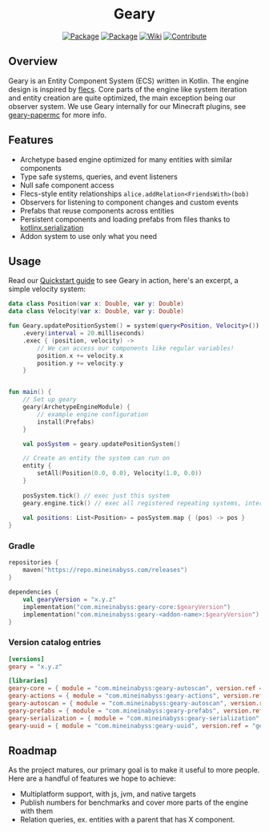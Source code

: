 <div align="center">

# Geary
[![Package](https://img.shields.io/maven-metadata/v?metadataUrl=https://repo.mineinabyss.com/releases/com/mineinabyss/geary-core/maven-metadata.xml&color=light_green)](https://repo.mineinabyss.com/#/releases/com/mineinabyss/geary-core)
[![Package](https://img.shields.io/maven-metadata/v?metadataUrl=https://repo.mineinabyss.com/snapshots/com/mineinabyss/geary-core/maven-metadata.xml&label=prerelease)](https://repo.mineinabyss.com/#/snapshots/com/mineinabyss/geary-core)
[![Wiki](https://img.shields.io/badge/-Project%20Wiki-blueviolet?logo=Wikipedia&labelColor=gray)](https://docs.mineinabyss.com/geary)
[![Contribute](https://shields.io/badge/Contribute-e57be5?logo=github%20sponsors&style=flat&logoColor=white)](https://docs.mineinabyss.com/contribute)
</div>

## Overview

Geary is an Entity Component System (ECS) written in Kotlin. The engine design is inspired by [flecs](https://github.com/SanderMertens/flecs). Core parts of the engine like system iteration and entity creation are quite optimized, the main exception being our observer system. We use Geary internally for our Minecraft plugins, see [geary-papermc](https://github.com/MineInAbyss/geary-papermc) for more info.

## Features
- Archetype based engine optimized for many entities with similar components
- Type safe systems, queries, and event listeners
- Null safe component access
- Flecs-style entity relationships `alice.addRelation<FriendsWith>(bob)`
- Observers for listening to component changes and custom events
- Prefabs that reuse components across entities
- Persistent components and loading prefabs from files thanks to [kotlinx.serialization](https://github.com/Kotlin/kotlinx.serialization/)
- Addon system to use only what you need

## Usage

Read our [Quickstart guide](https://docs.mineinabyss.com/geary/quickstart/) to see Geary in action, here's an excerpt, a simple velocity system:


```kotlin
data class Position(var x: Double, var y: Double)
data class Velocity(var x: Double, var y: Double)

fun Geary.updatePositionSystem() = system(query<Position, Velocity>())
    .every(interval = 20.milliseconds)
    .exec { (position, velocity) ->
        // We can access our components like regular variables!
        position.x += velocity.x
        position.y += velocity.y
    }


fun main() {
    // Set up geary
    geary(ArchetypeEngineModule) {
        // example engine configuration
        install(Prefabs)
    }

    val posSystem = geary.updatePositionSystem()

    // Create an entity the system can run on
    entity {
        setAll(Position(0.0, 0.0), Velocity(1.0, 0.0))
    }
    
    posSystem.tick() // exec just this system
    geary.engine.tick() // exec all registered repeating systems, interval used to calculate every n ticks to run
    
    val positions: List<Position> = posSystem.map { (pos) -> pos }
}

```

### Gradle
```kotlin
repositories {
    maven("https://repo.mineinabyss.com/releases")
}

dependencies {
    val gearyVersion = "x.y.z"
    implementation("com.mineinabyss:geary-core:$gearyVersion")
    implementation("com.mineinabyss:geary-<addon-name>:$gearyVersion")
}
```

### Version catalog entries

```toml
[versions]
geary = "x.y.z"

[libraries]
geary-core = { module = "com.mineinabyss:geary-autoscan", version.ref = "geary" }
geary-actions = { module = "com.mineinabyss:geary-actions", version.ref = "geary" }
geary-autoscan = { module = "com.mineinabyss:geary-autoscan", version.ref = "geary" }
geary-prefabs = { module = "com.mineinabyss:geary-prefabs", version.ref = "geary" }
geary-serialization = { module = "com.mineinabyss:geary-serialization", version.ref = "geary" } 
geary-uuid = { module = "com.mineinabyss:geary-uuid", version.ref = "geary" } 
```

## Roadmap

As the project matures, our primary goal is to make it useful to more people. Here are a handful of features we hope to achieve:
- Multiplatform support, with js, jvm, and native targets
- Publish numbers for benchmarks and cover more parts of the engine with them
- Relation queries, ex. entities with a parent that has X component.
